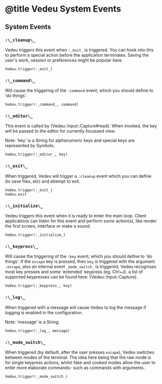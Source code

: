 # @title Vedeu System Events

## System Events

### `:\_cleanup\_`
Vedeu triggers this event when `:_exit_` is triggered. You can hook
into this to perform a special action before the application
terminates. Saving the user's work, session or preferences might be
popular here.

    Vedeu.trigger(:_exit_)

### `:\_command\_`
Will cause the triggering of the `:command` event; which you should
define to 'do things'.

    Vedeu.trigger(:_command_, command)

### `:\_editor\_`
This event is called by {Vedeu::Input::Capture#read}. When
invoked, the key will be passed to the editor for currently
focussed view.

Note: 'key' is a String for alphanumeric keys and special keys are
represented by Symbols.

    Vedeu.trigger(:_editor_, key)

### `:\_exit\_`
When triggered, Vedeu will trigger a `:cleanup` event which you can
define (to save files, etc) and attempt to exit.

    Vedeu.trigger(:_exit_)
    Vedeu.exit

### `:\_initialize\_`
Vedeu triggers this event when it is ready to enter the main loop.
Client applications can listen for this event and perform some
action(s), like render the first screen, interface or make a sound.

    Vedeu.trigger(:_initialize_)

### `:\_keypress\_`
Will cause the triggering of the `:key` event; which you should define
to 'do things'. If the `escape` key is pressed, then `key` is
triggered with the argument `:escape`, also an internal event
`_mode_switch_` is triggered. Vedeu recognises most key presses and
some 'extended' keypress (eg. Ctrl+J), a list of supported keypresses
can be found here: {Vedeu::Input::Capture}.

    Vedeu.trigger(:_keypress_, key)

### `:\_log\_`
When triggered with a message will cause Vedeu to log the message if
logging is enabled in the configuration.

Note: 'message' is a String.

    Vedeu.trigger(:_log_, message)

### `:\_mode_switch\_`
When triggered (by default, after the user presses `escape`), Vedeu
switches between modes of the terminal. The idea here being
that the raw mode is for single keypress actions, whilst fake and
cooked modes allow the user to enter more elaborate commands- such as
commands with arguments.

    Vedeu.trigger(:_mode_switch_)
